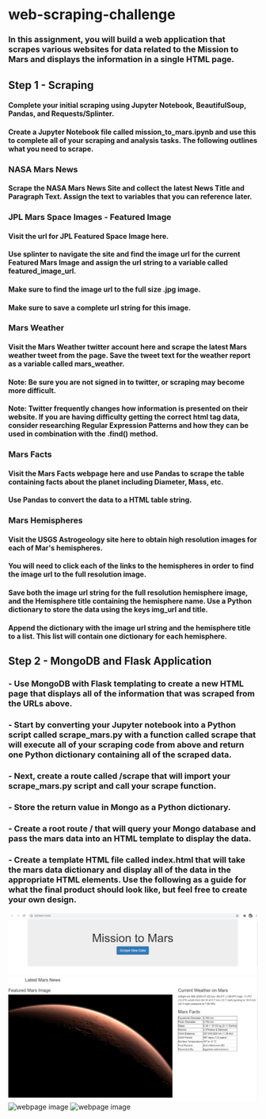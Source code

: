 # web-scraping-challenge
### In this assignment, you will build a web application that scrapes various websites for data related to the Mission to Mars and displays the information in a single HTML page.
## Step 1 - Scraping
#### Complete your initial scraping using Jupyter Notebook, BeautifulSoup, Pandas, and Requests/Splinter.
#### Create a Jupyter Notebook file called mission_to_mars.ipynb and use this to complete all of your scraping and analysis tasks. The following outlines what you need to scrape.

### NASA Mars News
#### Scrape the NASA Mars News Site and collect the latest News Title and Paragraph Text. Assign the text to variables that you can reference later.

### JPL Mars Space Images - Featured Image
#### Visit the url for JPL Featured Space Image here.
#### Use splinter to navigate the site and find the image url for the current Featured Mars Image and assign the url string to a variable called featured_image_url.
#### Make sure to find the image url to the full size .jpg image.
#### Make sure to save a complete url string for this image.

### Mars Weather
#### Visit the Mars Weather twitter account here and scrape the latest Mars weather tweet from the page. Save the tweet text for the weather report as a variable called mars_weather.
#### Note: Be sure you are not signed in to twitter, or scraping may become more difficult.
#### Note: Twitter frequently changes how information is presented on their website. If you are having difficulty getting the correct html tag data, consider researching Regular Expression Patterns and how they can be used in combination with the .find() method.

### Mars Facts
#### Visit the Mars Facts webpage here and use Pandas to scrape the table containing facts about the planet including Diameter, Mass, etc.
#### Use Pandas to convert the data to a HTML table string.

### Mars Hemispheres
#### Visit the USGS Astrogeology site here to obtain high resolution images for each of Mar's hemispheres.
#### You will need to click each of the links to the hemispheres in order to find the image url to the full resolution image.
#### Save both the image url string for the full resolution hemisphere image, and the Hemisphere title containing the hemisphere name. Use a Python dictionary to store the data using the keys img_url and title.
#### Append the dictionary with the image url string and the hemisphere title to a list. This list will contain one dictionary for each hemisphere.

## Step 2 - MongoDB and Flask Application
### - Use MongoDB with Flask templating to create a new HTML page that displays all of the information that was scraped from the URLs above.
### - Start by converting your Jupyter notebook into a Python script called scrape_mars.py with a function called scrape that will execute all of your scraping code from above and return one Python dictionary containing all of the scraped data.
### - Next, create a route called /scrape that will import your scrape_mars.py script and call your scrape function.
### - Store the return value in Mongo as a Python dictionary.
### - Create a root route / that will query your Mongo database and pass the mars data into an HTML template to display the data.
### - Create a template HTML file called index.html that will take the mars data dictionary and display all of the data in the appropriate HTML elements. Use the following as a guide for what the final product should look like, but feel free to create your own design.

![webpage image](Mission_to_Mars/img/Jumbotron_webscrape.PNG)
![webpage image](Mission_to_Mars/img/Latest_news_webscrape.PNG)
![webpage image](Mission_to_Mars/img/Top_hemispheres_webscrape.PNG)
![webpage image](Mission_to_Mars/img/Bottom_hemispheres_webscrape.PNG)
